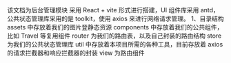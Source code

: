 该文档为后台管理模块
采用 React + vite 形式进行搭建，UI 组件库采用 antd，公共状态管理库采用的是 toolkit，使用 axios 来进行网络请求管理。
1、目录结构
assets 中存放着我们的图片登静态资源
components 中存放着我们的公共组件，比如 Travel 等复用组件
router 为我们的路由表，以及自己封装的路由结构
store 为我们的公共状态管理库
util 中存放着本项目所需的各种工具，目前存放着 axios 的请求拦截器和响应拦截器的封装
view 为路由组件

